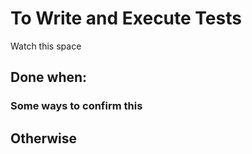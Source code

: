 # To Write and Execute Tests

Watch this space

## Done when:
### Some ways to confirm this
## Otherwise
